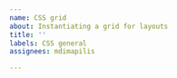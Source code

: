 ```yaml
---
name: CSS grid
about: Instantiating a grid for layouts
title: ''
labels: CSS general
assignees: mdimapilis

---
```



